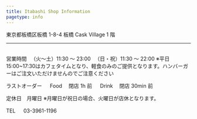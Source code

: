 ```yaml
---
title: Itabashi Shop Information
pagetype: info
---
```


東京都板橋区板橋 1-8-4
板橋 Cask Village 1 階

<hr>
<br>
営業時間
　（火〜土）11:30 ～ 23:00
　（日・祝）11:30 ～ 22:00
※平日15:00~17:30はカフェタイムとなり、軽食のみのご提供となります。ハンバーガーはご注文いただけませんのでご注意ください

ラストオーダー
　 Food 　閉店 1h 前
　 Drink 　閉店 30min 前

定休日　月曜日
※月曜日が祝日の場合、火曜日が店休となります。

TEL 　 03-3961-1196
